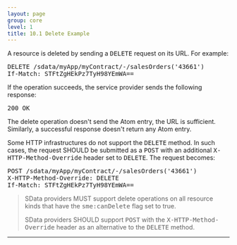 ```yaml
---
layout: page
group: core
level: 1
title: 10.1 Delete Example
---
```


A resource is deleted by sending a <tt>DELETE</tt> request on its URL. For
example:

<pre>DELETE /sdata/myApp/myContract/-/salesOrders('43661')
If-Match: STFtZgHEkPz7TyH98YEmWA==</pre>

If the operation succeeds, the service provider sends the following response:

<pre>200 OK</pre>

The delete operation doesn't send the Atom entry, the URL is sufficient.
Similarly, a successful response doesn't return any Atom entry.

Some HTTP infrastructures do not support the <tt>DELETE</tt> method. In such
cases, the request SHOULD be submitted as a <tt>POST</tt> with an
additional&nbsp;<tt>X-HTTP-Method-Override</tt> header set to <tt>DELETE</tt>. The
request becomes:

<pre>POST /sdata/myApp/myContract/-/salesOrders('43661')
X-HTTP-Method-Override: DELETE
If-Match: STFtZgHEkPz7TyH98YEmWA==</pre>

<blockquote class="compliance">SData providers MUST support delete operations on all resource
kinds that have the <tt>sme:canDelete</tt> flag set to true.

SData providers SHOULD support <tt>POST</tt> with the
<tt>X-HTTP-Method-Override</tt> header as an alternative to the <tt>DELETE</tt>
method.</blockquote>

* * *
